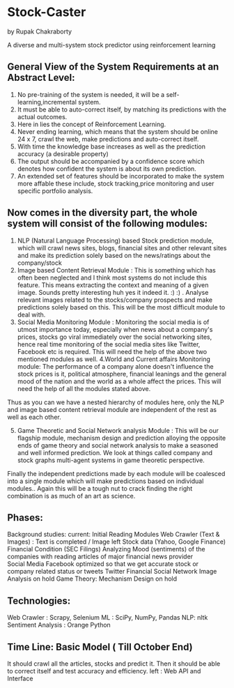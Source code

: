 Stock-Caster
============
by Rupak Chakraborty

A diverse and multi-system stock predictor using reinforcement learning

General View of the System Requirements at an Abstract Level:
-------------------------------------------------------------
1. No pre-training of the system is needed, it will be a self-learning,incremental system.
2. It must be able to auto-correct itself, by matching its predictions with the actual outcomes.
3. Here in lies the concept of Reinforcement Learning.
4. Never ending learning, which means that the system should be online 24 x 7, crawl the web, make predictions and auto-correct itself.
5. With time the knowledge base increases as well as the prediction accuracy (a desirable property)
6. The output should be accompanied by a confidence score which denotes how confident the system is about its own prediction.
7. An extended set of features should be incorporated to make the system more affable these include, stock tracking,price monitoring and user specific portfolio analysis. 

Now comes in the diversity part, the whole system will consist of the following modules:
----------------------------------------------------------------------------------------
1. NLP (Natural Language Processing) based Stock prediction module, which will crawl news sites, blogs, financial sites and other relevant sites and make its prediction solely based on the news/ratings about the company/stock
2. Image based Content Retrieval Module : This is something which has often been neglected and I think most systems do not include this feature. This means extracting the context and meaning of a given image. Sounds pretty interesting huh yes it indeed it.  :) :) . Analyse relevant images related to the stocks/company prospects and make predictions solely based on this. This will be the most difficult module to deal with.
3. Social Media Monitoring Module : Monitoring the social media is of utmost importance today, especially when news about a company's prices, stocks go viral immediately over the social networking sites, hence real time monitoring of the social media sites like Twitter, Facebook etc is required. This will need the help of the above two mentioned modules as well.
4.World and Current affairs Monitoring module: The performance of a company alone doesn't influence the stock prices is it, political atmosphere, financial leanings and the general mood of the nation and the world as a whole affect the prices. This will need the help of all the modules stated above. 

Thus as you can we have a nested hierarchy of modules here, only the NLP and image based content retrieval module are independent of the rest as well as each other. 

5. Game Theoretic and Social Network analysis Module : This will be our flagship module, mechanism design and prediction alloying the opposite ends of game theory and social network analysis to make a seasoned and well informed prediction. We look at things called company and stock graphs multi-agent systems in game theoretic perspective.

Finally the independent predictions made by each module will be coalesced into a single module which will make predictions based on individual modules.. Again this will be a tough nut to crack finding the right combination is as much of an art as science. 


Phases:
-------
 Background studies:
    current: Initial Reading
 Modules
    Web Crawler (Text & Images) : Text is completed / Image left
    Stock data (Yahoo, Google Finance)
    Financial Condition (SEC Filings)
    Analyzing Mood (sentiments) of the companies with reading articles of major financial news provider  
 Social Media
    Facebook
        optimized so that we get accurate stock or company related status or tweets
    Twitter
    Financial Social Network
Image Analysis
    on hold
Game Theory: Mechanism Design
    on hold     

Technologies:
------------
Web Crawler : Scrapy, Selenium
ML : SciPy, NumPy, Pandas
NLP: nltk
Sentiment Analysis : Orange Python

Time Line: Basic Model ( Till October End)
------------------------------------------
It should crawl all the articles, stocks and predict it. Then it should be able to correct itself and test accuracy and efficiency.
left : Web API and Interface
  
